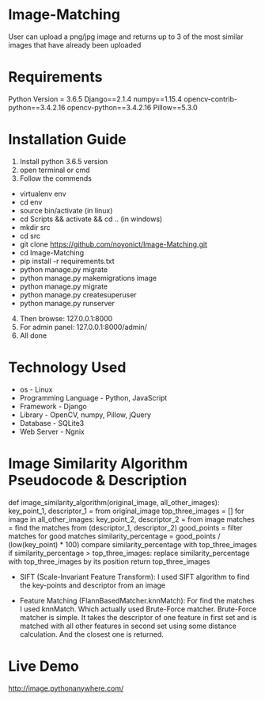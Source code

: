 # Image-Matching
User can upload a png/jpg image and returns up to 3 of the most similar images that have already been uploaded

# Requirements
Python Version = 3.6.5
Django==2.1.4
numpy==1.15.4
opencv-contrib-python==3.4.2.16
opencv-python==3.4.2.16
Pillow==5.3.0

# Installation Guide
1. Install python 3.6.5 version
2. open terminal or cmd
3. Follow the commends
- virtualenv env
- cd env
- source bin/activate (in linux)
- cd Scripts && activate && cd .. (in windows)
- mkdir src
- cd src
- git clone https://github.com/noyonict/Image-Matching.git
- cd Image-Matching
- pip install -r requirements.txt
- python manage.py migrate
- python manage.py makemigrations image
- python manage.py migrate
- python manage.py createsuperuser
- python manage.py runserver
4. Then browse: 127.0.0.1:8000
5. For admin panel: 127.0.0.1:8000/admin/
6. All done

# Technology Used
- os - Linux
- Programming Language - Python, JavaScript
- Framework - Django
- Library - OpenCV, numpy, Pillow, jQuery
- Database - SQLite3
- Web Server - Ngnix

# Image Similarity Algorithm Pseudocode & Description
def image_similarity_algorithm(original_image, all_other_images):
    key_point_1, descriptor_1 = from original_image
    top_three_images = []
    for image in all_other_images:
        key_point_2, descriptor_2 = from image
        matches = find the matches from (descriptor_1, descriptor_2)
        good_points = filter matches for good matches
        similarity_percentage = good_points / (low(key_point) * 100)
        compare similarity_percentage with top_three_images
        if similarity_percentage > top_three_images:
            replace similarity_percentage with top_three_images by its position
    return top_three_images
    
- SIFT (Scale-Invariant Feature Transform):
I used SIFT algorithm to find the key-points and descriptor from an image

- Feature Matching (FlannBasedMatcher.knnMatch):
For find the matches I used knnMatch. Which actually used Brute-Force matcher. 
Brute-Force matcher is simple. It takes the descriptor of one feature in first 
set and is matched with all other features in second set using some distance 
calculation. And the closest one is returned.

# Live Demo
http://image.pythonanywhere.com/
